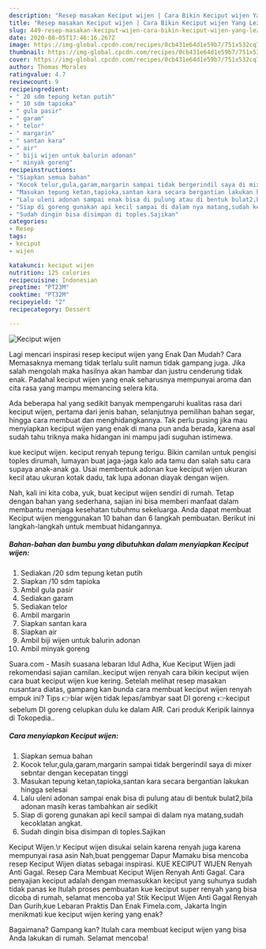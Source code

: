 ```yaml
---
description: "Resep masakan Keciput wijen | Cara Bikin Keciput wijen Yang Lezat Sekali"
title: "Resep masakan Keciput wijen | Cara Bikin Keciput wijen Yang Lezat Sekali"
slug: 449-resep-masakan-keciput-wijen-cara-bikin-keciput-wijen-yang-lezat-sekali
date: 2020-08-05T17:46:16.267Z
image: https://img-global.cpcdn.com/recipes/0cb431e64d1e59b7/751x532cq70/keciput-wijen-foto-resep-utama.jpg
thumbnail: https://img-global.cpcdn.com/recipes/0cb431e64d1e59b7/751x532cq70/keciput-wijen-foto-resep-utama.jpg
cover: https://img-global.cpcdn.com/recipes/0cb431e64d1e59b7/751x532cq70/keciput-wijen-foto-resep-utama.jpg
author: Thomas Morales
ratingvalue: 4.7
reviewcount: 9
recipeingredient:
- " 20 sdm tepung ketan putih"
- " 10 sdm tapioka"
- " gula pasir"
- " garam"
- " telor"
- " margarin"
- " santan kara"
- " air"
- " biji wijen untuk balurin adonan"
- " minyak goreng"
recipeinstructions:
- "Siapkan semua bahan"
- "Kocok telur,gula,garam,margarin sampai tidak bergerindil saya di mixer sebntar dengan kecepatan tinggi"
- "Masukan tepung ketan,tapioka,santan kara secara bergantian lakukan hingga selesai"
- "Lalu uleni adonan sampai enak bisa di pulung atau di bentuk bulat2,bila adonan masih keras tambahkan air sedikit"
- "Siap di goreng gunakan api kecil sampai di dalam nya matang,sudah kecoklatan angkat."
- "Sudah dingin bisa disimpan di toples.Sajikan"
categories:
- Resep
tags:
- keciput
- wijen

katakunci: keciput wijen 
nutrition: 125 calories
recipecuisine: Indonesian
preptime: "PT23M"
cooktime: "PT32M"
recipeyield: "2"
recipecategory: Dessert

---
```



![Keciput wijen](https://img-global.cpcdn.com/recipes/0cb431e64d1e59b7/751x532cq70/keciput-wijen-foto-resep-utama.jpg)

Lagi mencari inspirasi resep keciput wijen yang Enak Dan Mudah? Cara Memasaknya memang tidak terlalu sulit namun tidak gampang juga. Jika salah mengolah maka hasilnya akan hambar dan justru cenderung tidak enak. Padahal keciput wijen yang enak seharusnya mempunyai aroma dan cita rasa yang mampu memancing selera kita.

Ada beberapa hal yang sedikit banyak mempengaruhi kualitas rasa dari keciput wijen, pertama dari jenis bahan, selanjutnya pemilihan bahan segar, hingga cara membuat dan menghidangkannya. Tak perlu pusing jika mau menyiapkan keciput wijen yang enak di mana pun anda berada, karena asal sudah tahu triknya maka hidangan ini mampu jadi suguhan istimewa.

kue keciput wijen. keciput renyah tepung terigu. Bikin camilan untuk pengisi toples dirumah, lumayan buat jaga-jaga kalo ada tamu dan salah satu cara supaya anak-anak ga. Usai membentuk adonan kue keciput wijen ukuran kecil atau ukuran kotak dadu, tak lupa adonan diayak dengan wijen.


Nah, kali ini kita coba, yuk, buat keciput wijen sendiri di rumah. Tetap dengan bahan yang sederhana, sajian ini bisa memberi manfaat dalam membantu menjaga kesehatan tubuhmu sekeluarga. Anda dapat membuat Keciput wijen menggunakan 10 bahan dan 6 langkah pembuatan. Berikut ini langkah-langkah untuk membuat hidangannya.

<!--inarticleads1-->

##### Bahan-bahan dan bumbu yang dibutuhkan dalam menyiapkan Keciput wijen:

1. Sediakan  /20 sdm tepung ketan putih
1. Siapkan  /10 sdm tapioka
1. Ambil  gula pasir
1. Sediakan  garam
1. Sediakan  telor
1. Ambil  margarin
1. Siapkan  santan kara
1. Siapkan  air
1. Ambil  biji wijen untuk balurin adonan
1. Ambil  minyak goreng


Suara.com - Masih suasana lebaran Idul Adha, Kue Keciput Wijen jadi rekomendasi sajian camilan..keciput wijen renyah cara bikin keciput wijen cara buat keciput wijen kue kering. Setelah melihat resep masakan nusantara diatas, gampang kan bunda cara membuat keciput wijen renyah empuk ini? Tips 👉biar wijen tidak lepas/ambyar saat DI goreng 👉keciput sebelum DI goreng celupkan dulu ke dalam AIR. Cari produk Keripik lainnya di Tokopedia.. 

<!--inarticleads2-->

##### Cara menyiapkan Keciput wijen:

1. Siapkan semua bahan
1. Kocok telur,gula,garam,margarin sampai tidak bergerindil saya di mixer sebntar dengan kecepatan tinggi
1. Masukan tepung ketan,tapioka,santan kara secara bergantian lakukan hingga selesai
1. Lalu uleni adonan sampai enak bisa di pulung atau di bentuk bulat2,bila adonan masih keras tambahkan air sedikit
1. Siap di goreng gunakan api kecil sampai di dalam nya matang,sudah kecoklatan angkat.
1. Sudah dingin bisa disimpan di toples.Sajikan


Keciput Wijen.\r Keciput wijen disukai selain karena renyah juga karena mempunyai rasa asin Nah,buat penggemar Dapur Mamaku bisa mencoba resep Keciput Wijen diatas sebagai inspirasi. KUE KECIPUT WIJEN Renyah Anti Gagal. Resep Cara Membuat Keciput Wijen Renyah Anti Gagal. Cara penyajian keciput adalah dengan memasukkan keciput yang suhunya sudah tidak panas ke Itulah proses pembuatan kue keciput super renyah yang bisa dicoba di rumah, selamat mencoba ya! Stik Keciput Wijen Anti Gagal Renyah Dan Gurih,kue Lebaran Praktis Dan Enak Fimela.com, Jakarta Ingin menikmati kue keciput wijen kering yang enak? 

Bagaimana? Gampang kan? Itulah cara membuat keciput wijen yang bisa Anda lakukan di rumah. Selamat mencoba!
